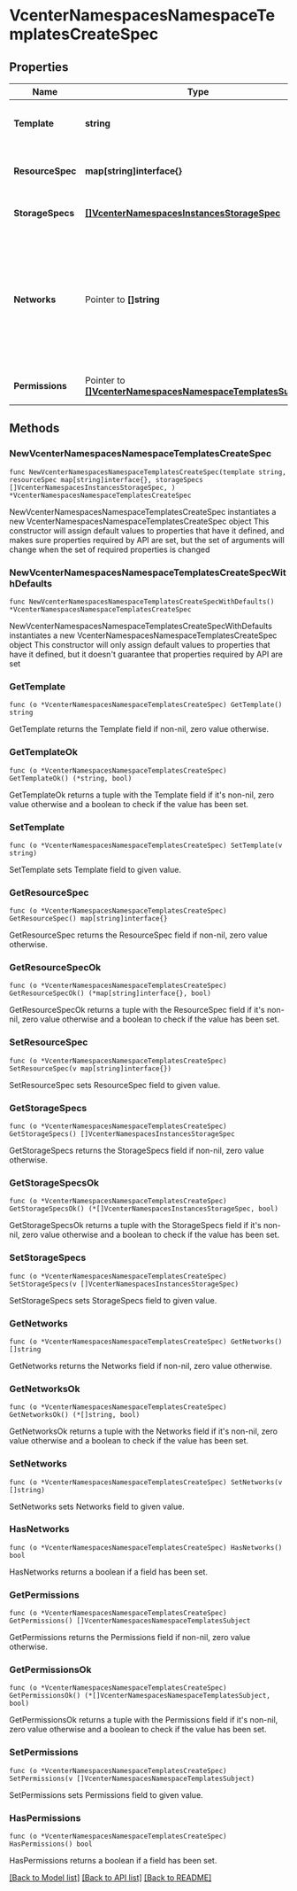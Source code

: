 # VcenterNamespacesNamespaceTemplatesCreateSpec

## Properties

Name | Type | Description | Notes
------------ | ------------- | ------------- | -------------
**Template** | **string** | Name of the namespace template. The name is unique within the cluster. When clients pass a value of this structure as a parameter, the field must be an identifier for the resource type: ClusterComputeResource. When operations return a value of this structure as a result, the field will be an identifier for the resource type: ClusterComputeResource. | 
**ResourceSpec** | **map[string]interface{}** | Resource quotas that this template defines. Resource quota on the namespace. Refer to vcenter.namespace_management.NamespaceResourceOptions.Info#createResourceQuotaType and use vcenter.namespace_management.NamespaceResourceOptions#get for retrieving the type for the value for this field. For an example of this, see ResourceQuotaOptionsV1. | 
**StorageSpecs** | [**[]VcenterNamespacesInstancesStorageSpec**](VcenterNamespacesInstancesStorageSpec.md) | Storage that this template defines and will be associated with a namespace after namespace realization. This field should not be empty and at least one policy should be supplied. The {link create} throws {term InvalidArgument} exception if this field is set empty. | 
**Networks** | Pointer to **[]string** | vSphere Networks that this template captures and are associated with the namespace after namespace realization. vSphere Namespaces network objects to be associated with the namespace. The values of this list need to reference names of pre-existing Networks.Info structures. The field must be left unset if the cluster hosting the namespace uses NSXT_CONTAINER_PLUGIN as the network provider, since the network(s) for this namespace will be managed by NSX-T Container Plugin. If field is unset when the cluster hosting the namespace uses VSPHERE_NETWORK as its network provider, the namespace will automatically be associated with the cluster&#39;s Supervisor Primary Workload Network. The field currently accepts at most only 1 vSphere Namespaces network object reference. When clients pass a value of this structure as a parameter, the field must contain identifiers for the resource type: ClusterComputeResource. When operations return a value of this structure as a result, the field will contain identifiers for the resource type: ClusterComputeResource. | [optional] 
**Permissions** | Pointer to [**[]VcenterNamespacesNamespaceTemplatesSubject**](VcenterNamespacesNamespaceTemplatesSubject.md) | Permissions associated with namespace template. If unset, only users with the Administrator role can use this template; for example, this template is applied to the namespace created by self-service-users with the Administrator role. | [optional] 

## Methods

### NewVcenterNamespacesNamespaceTemplatesCreateSpec

`func NewVcenterNamespacesNamespaceTemplatesCreateSpec(template string, resourceSpec map[string]interface{}, storageSpecs []VcenterNamespacesInstancesStorageSpec, ) *VcenterNamespacesNamespaceTemplatesCreateSpec`

NewVcenterNamespacesNamespaceTemplatesCreateSpec instantiates a new VcenterNamespacesNamespaceTemplatesCreateSpec object
This constructor will assign default values to properties that have it defined,
and makes sure properties required by API are set, but the set of arguments
will change when the set of required properties is changed

### NewVcenterNamespacesNamespaceTemplatesCreateSpecWithDefaults

`func NewVcenterNamespacesNamespaceTemplatesCreateSpecWithDefaults() *VcenterNamespacesNamespaceTemplatesCreateSpec`

NewVcenterNamespacesNamespaceTemplatesCreateSpecWithDefaults instantiates a new VcenterNamespacesNamespaceTemplatesCreateSpec object
This constructor will only assign default values to properties that have it defined,
but it doesn't guarantee that properties required by API are set

### GetTemplate

`func (o *VcenterNamespacesNamespaceTemplatesCreateSpec) GetTemplate() string`

GetTemplate returns the Template field if non-nil, zero value otherwise.

### GetTemplateOk

`func (o *VcenterNamespacesNamespaceTemplatesCreateSpec) GetTemplateOk() (*string, bool)`

GetTemplateOk returns a tuple with the Template field if it's non-nil, zero value otherwise
and a boolean to check if the value has been set.

### SetTemplate

`func (o *VcenterNamespacesNamespaceTemplatesCreateSpec) SetTemplate(v string)`

SetTemplate sets Template field to given value.


### GetResourceSpec

`func (o *VcenterNamespacesNamespaceTemplatesCreateSpec) GetResourceSpec() map[string]interface{}`

GetResourceSpec returns the ResourceSpec field if non-nil, zero value otherwise.

### GetResourceSpecOk

`func (o *VcenterNamespacesNamespaceTemplatesCreateSpec) GetResourceSpecOk() (*map[string]interface{}, bool)`

GetResourceSpecOk returns a tuple with the ResourceSpec field if it's non-nil, zero value otherwise
and a boolean to check if the value has been set.

### SetResourceSpec

`func (o *VcenterNamespacesNamespaceTemplatesCreateSpec) SetResourceSpec(v map[string]interface{})`

SetResourceSpec sets ResourceSpec field to given value.


### GetStorageSpecs

`func (o *VcenterNamespacesNamespaceTemplatesCreateSpec) GetStorageSpecs() []VcenterNamespacesInstancesStorageSpec`

GetStorageSpecs returns the StorageSpecs field if non-nil, zero value otherwise.

### GetStorageSpecsOk

`func (o *VcenterNamespacesNamespaceTemplatesCreateSpec) GetStorageSpecsOk() (*[]VcenterNamespacesInstancesStorageSpec, bool)`

GetStorageSpecsOk returns a tuple with the StorageSpecs field if it's non-nil, zero value otherwise
and a boolean to check if the value has been set.

### SetStorageSpecs

`func (o *VcenterNamespacesNamespaceTemplatesCreateSpec) SetStorageSpecs(v []VcenterNamespacesInstancesStorageSpec)`

SetStorageSpecs sets StorageSpecs field to given value.


### GetNetworks

`func (o *VcenterNamespacesNamespaceTemplatesCreateSpec) GetNetworks() []string`

GetNetworks returns the Networks field if non-nil, zero value otherwise.

### GetNetworksOk

`func (o *VcenterNamespacesNamespaceTemplatesCreateSpec) GetNetworksOk() (*[]string, bool)`

GetNetworksOk returns a tuple with the Networks field if it's non-nil, zero value otherwise
and a boolean to check if the value has been set.

### SetNetworks

`func (o *VcenterNamespacesNamespaceTemplatesCreateSpec) SetNetworks(v []string)`

SetNetworks sets Networks field to given value.

### HasNetworks

`func (o *VcenterNamespacesNamespaceTemplatesCreateSpec) HasNetworks() bool`

HasNetworks returns a boolean if a field has been set.

### GetPermissions

`func (o *VcenterNamespacesNamespaceTemplatesCreateSpec) GetPermissions() []VcenterNamespacesNamespaceTemplatesSubject`

GetPermissions returns the Permissions field if non-nil, zero value otherwise.

### GetPermissionsOk

`func (o *VcenterNamespacesNamespaceTemplatesCreateSpec) GetPermissionsOk() (*[]VcenterNamespacesNamespaceTemplatesSubject, bool)`

GetPermissionsOk returns a tuple with the Permissions field if it's non-nil, zero value otherwise
and a boolean to check if the value has been set.

### SetPermissions

`func (o *VcenterNamespacesNamespaceTemplatesCreateSpec) SetPermissions(v []VcenterNamespacesNamespaceTemplatesSubject)`

SetPermissions sets Permissions field to given value.

### HasPermissions

`func (o *VcenterNamespacesNamespaceTemplatesCreateSpec) HasPermissions() bool`

HasPermissions returns a boolean if a field has been set.


[[Back to Model list]](../README.md#documentation-for-models) [[Back to API list]](../README.md#documentation-for-api-endpoints) [[Back to README]](../README.md)


